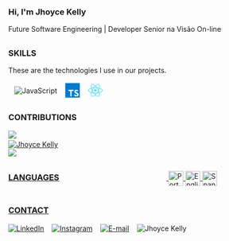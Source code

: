 <div style="display: inline-block">

### Hi, I'm Jhoyce Kelly<br> 
  
Future Software Engineering | Developer Senior na Visão On-line<br>

##

### __SKILLS__
<div style="display: inline-block" >These are the technologies I use in our projects.    
 <br><br>
    &nbsp&nbsp&nbsp<img align="center" alt="JavaScript" height="30" width="30" src="https://cdn.jsdelivr.net/gh/devicons/devicon/icons/javascript/javascript-original.svg" title="JavaScript" />
    &nbsp&nbsp&nbsp<img align="center" alt="TypeScript" height="30" width="30" src="https://raw.githubusercontent.com/devicons/devicon/master/icons/typescript/typescript-plain.svg" title="TypeScript" />
    &nbsp&nbsp&nbsp<img align="center" alt="ReactJS" height="30" width="30" src="https://github.com/devicons/devicon/blob/master/icons/react/react-original.svg" title="ReactJS" />
 
<div>
  
  ##
  
  ### __CONTRIBUTIONS__
<div align="left">
  <a href="https://github.com/JhoycekellyBonfort">
  <img height="180em" src="https://github-readme-stats.vercel.app/api?username=JhoycekellyBonfort&show_icons=true&theme=dark&include_all_commits=true&count_private=true" /><br>
  <img height="180em"  src="https://github-readme-streak-stats.herokuapp.com/?user=JhoycekellyBonfort&theme=dark" alt="Jhoyce Kelly" /><br>
  <img height="180em"  src="https://github-readme-stats.vercel.app/api/top-langs/?username=JhoycekellyBonfort&layout=compact&langs_count=7&theme=dark"/> 
</div>
  </div> 

##
  
### __LANGUAGES__
</div>
  <img align="center" src="https://img.icons8.com/color/48/000000/brazil-circular.png" height="30" width="30" title="Português"/>
  <img align="center" src="https://img.icons8.com/color/48/000000/usa-circular.png" height="30" width="30" title="English"/>
  <img align="center" src="https://img.icons8.com/color/48/000000/spain-circular.png" height="30" width="30" title="Spanish"/>
</div>
  
##
  
### __CONTACT__

<div>
  <a href="https://www.linkedin.com/in/jhoyce-kelly-bonfort-santos-879697218//" target="_blank"> <img align="center" alt="LinkedIn" src="https://img.shields.io/badge/LinkedIn-0077B5?style=for-the-badge&logo=linkedin&logoColor=white" title="LinkedIn" /></a>
  &nbsp&nbsp&nbsp<a href="https://www.instagram.com/bonfortjhoyce" target="_blank"><img align="center" alt="Instagram" src="https://img.shields.io/badge/-Instagram-%23E4405F?style=for-the-badge&logo=instagram&logoColor=white" target="_blank" title="Instagram"></a>   
  &nbsp&nbsp&nbsp<a href="mailto:jhoycekelly@visao-ol.com.br"><img align="center" alt="E-mail" src="https://img.shields.io/badge/email-D14836?style=for-the-badge&logo=gmail&logoColor=white" title="E-mail" /></a>
  &nbsp&nbsp&nbsp<img align="center" height="28" width="130" src="https://komarev.com/ghpvc/?username=JhoycekellyBonfort&color=blue" alt="Jhoyce Kelly" /> 
<!-- início do monitoramento 20/10/2021 -->
</div>
